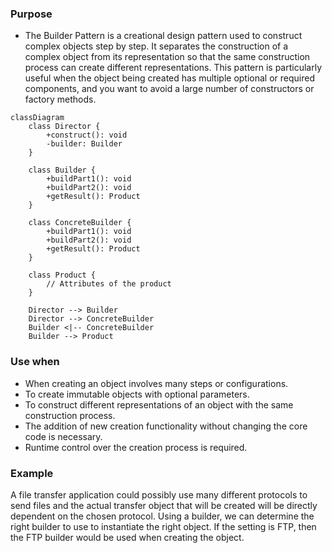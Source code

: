 
### Purpose

- The Builder Pattern is a creational design pattern used to construct complex objects step by step. It separates the construction of a complex object from its representation so that the same construction process can create different representations. This pattern is particularly useful when the object being created has multiple optional or required components, and you want to avoid a large number of constructors or factory methods.

```mermaid
classDiagram
    class Director {
        +construct(): void
        -builder: Builder
    }

    class Builder {
        +buildPart1(): void
        +buildPart2(): void
        +getResult(): Product
    }

    class ConcreteBuilder {
        +buildPart1(): void
        +buildPart2(): void
        +getResult(): Product
    }

    class Product {
        // Attributes of the product
    }

    Director --> Builder
    Director --> ConcreteBuilder
    Builder <|-- ConcreteBuilder
    Builder --> Product
```


### Use when

- When creating an object involves many steps or configurations.
- To create immutable objects with optional parameters.
- To construct different representations of an object with the same construction process.
- The addition of new creation functionality without changing
the core code is necessary.
- Runtime control over the creation process is required.

### Example


A file transfer application could possibly use many different protocols to send files and the actual transfer object that will be created will be directly dependent on the chosen protocol. Using a builder, we can determine the right builder to use to instantiate the right object. If the setting is FTP, then the FTP builder would be used when creating the object.

